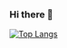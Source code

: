 ### Hi there 👋
[![Top Langs](https://github-readme-stats.vercel.app/api/top-langs/?username=jordenlch&layout=compact&count_private=true&theme=vision-friendly-dark)](https://www.linkedin.com/in/jordenlch/)
<!--
**JordenLCH/jordenlch** is a ✨ _special_ ✨ repository because its `README.md` (this file) appears on your GitHub profile.

Here are some ideas to get you started:

- 🔭 I’m currently working on ...
- 🌱 I’m currently learning ...
- 👯 I’m looking to collaborate on ...
- 🤔 I’m looking for help with ...
- 💬 Ask me about ...
- 📫 How to reach me: ...
- 😄 Pronouns: ...
- ⚡ Fun fact: ...
-->
